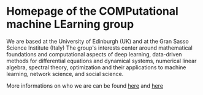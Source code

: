 # Homepage of the COMPutational machine LEarning group 

We are based at the University of Edinburgh (UK) and at the Gran Sasso Science Institute (Italy)
The group's interests center around mathematical foundations and computational aspects of deep learning, data-driven methods for differential equations and dynamical systems, numerical linear algebra, spectral theory, optimization and their applications to machine learning, network science, and social science.

More informations on who we are can be found [here](https://num-gssi.github.io/) and [here](https://ftudisco.gitlab.io/team/)

